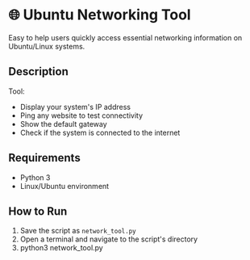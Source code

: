 # 🌐 Ubuntu Networking Tool 

Easy to help users quickly access essential networking information on Ubuntu/Linux systems.

##  Description

Tool:
- Display your system's IP address
- Ping any website to test connectivity
- Show the default gateway
- Check if the system is connected to the internet

##  Requirements

- Python 3
- Linux/Ubuntu environment

## How to Run

1. Save the script as `network_tool.py`
2. Open a terminal and navigate to the script's directory
3. python3 network_tool.py

